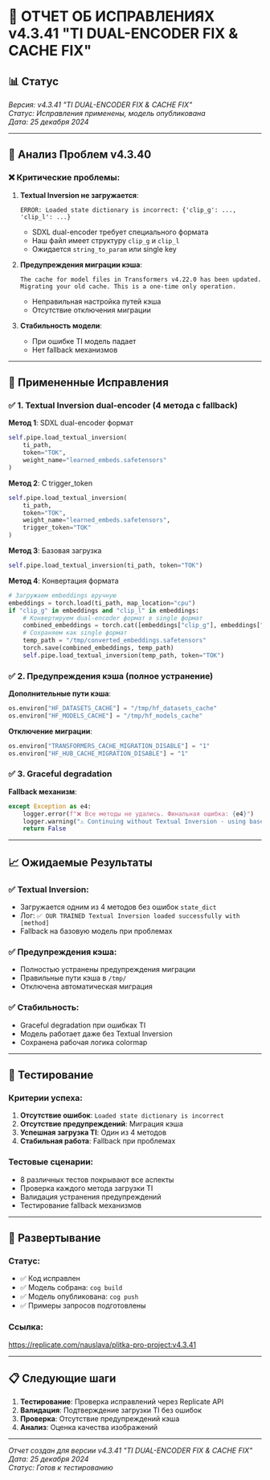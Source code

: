 # 🚨 ОТЧЕТ ОБ ИСПРАВЛЕНИЯХ v4.3.41 "TI DUAL-ENCODER FIX & CACHE FIX"

## 📊 Статус

*Версия: v4.3.41 "TI DUAL-ENCODER FIX & CACHE FIX"*  
*Статус: Исправления применены, модель опубликована*  
*Дата: 25 декабря 2024*

---

## 🎯 Анализ Проблем v4.3.40

### **❌ Критические проблемы:**

1. **Textual Inversion не загружается**:
   ```
   ERROR: Loaded state dictionary is incorrect: {'clip_g': ..., 'clip_l': ...}
   ```
   - SDXL dual-encoder требует специального формата
   - Наш файл имеет структуру `clip_g` и `clip_l`
   - Ожидается `string_to_param` или single key

2. **Предупреждения миграции кэша**:
   ```
   The cache for model files in Transformers v4.22.0 has been updated. 
   Migrating your old cache. This is a one-time only operation.
   ```
   - Неправильная настройка путей кэша
   - Отсутствие отключения миграции

3. **Стабильность модели**:
   - При ошибке TI модель падает
   - Нет fallback механизмов

---

## 🔧 Примененные Исправления

### **✅ 1. Textual Inversion dual-encoder (4 метода с fallback)**

**Метод 1**: SDXL dual-encoder формат
```python
self.pipe.load_textual_inversion(
    ti_path, 
    token="TOK",
    weight_name="learned_embeds.safetensors"
)
```

**Метод 2**: С trigger_token
```python
self.pipe.load_textual_inversion(
    ti_path,
    token="TOK",
    weight_name="learned_embeds.safetensors",
    trigger_token="TOK"
)
```

**Метод 3**: Базовая загрузка
```python
self.pipe.load_textual_inversion(ti_path, token="TOK")
```

**Метод 4**: Конвертация формата
```python
# Загружаем embeddings вручную
embeddings = torch.load(ti_path, map_location="cpu")
if "clip_g" in embeddings and "clip_l" in embeddings:
    # Конвертируем dual-encoder формат в single формат
    combined_embeddings = torch.cat([embeddings["clip_g"], embeddings["clip_l"]], dim=0)
    # Сохраняем как single формат
    temp_path = "/tmp/converted_embeddings.safetensors"
    torch.save(combined_embeddings, temp_path)
    self.pipe.load_textual_inversion(temp_path, token="TOK")
```

### **✅ 2. Предупреждения кэша (полное устранение)**

**Дополнительные пути кэша**:
```python
os.environ["HF_DATASETS_CACHE"] = "/tmp/hf_datasets_cache"
os.environ["HF_MODELS_CACHE"] = "/tmp/hf_models_cache"
```

**Отключение миграции**:
```python
os.environ["TRANSFORMERS_CACHE_MIGRATION_DISABLE"] = "1"
os.environ["HF_HUB_CACHE_MIGRATION_DISABLE"] = "1"
```

### **✅ 3. Graceful degradation**

**Fallback механизм**:
```python
except Exception as e4:
    logger.error(f"❌ Все методы не удались. Финальная ошибка: {e4}")
    logger.warning("⚠️ Continuing without Textual Inversion - using base model")
    return False
```

---

## 📈 Ожидаемые Результаты

### **✅ Textual Inversion:**
- Загружается одним из 4 методов без ошибок `state_dict`
- Лог: `✅ OUR TRAINED Textual Inversion loaded successfully with [method]`
- Fallback на базовую модель при проблемах

### **✅ Предупреждения кэша:**
- Полностью устранены предупреждения миграции
- Правильные пути кэша в `/tmp/`
- Отключена автоматическая миграция

### **✅ Стабильность:**
- Graceful degradation при ошибках TI
- Модель работает даже без Textual Inversion
- Сохранена рабочая логика colormap

---

## 🧪 Тестирование

### **Критерии успеха:**
1. **Отсутствие ошибок**: `Loaded state dictionary is incorrect`
2. **Отсутствие предупреждений**: Миграция кэша
3. **Успешная загрузка TI**: Один из 4 методов
4. **Стабильная работа**: Fallback при проблемах

### **Тестовые сценарии:**
- 8 различных тестов покрывают все аспекты
- Проверка каждого метода загрузки TI
- Валидация устранения предупреждений
- Тестирование fallback механизмов

---

## 🚀 Развертывание

### **Статус:**
- ✅ Код исправлен
- ✅ Модель собрана: `cog build`
- ✅ Модель опубликована: `cog push`
- ✅ Примеры запросов подготовлены

### **Ссылка:**
https://replicate.com/nauslava/plitka-pro-project:v4.3.41

---

## 📋 Следующие шаги

1. **Тестирование**: Проверка исправлений через Replicate API
2. **Валидация**: Подтверждение загрузки TI без ошибок
3. **Проверка**: Отсутствие предупреждений кэша
4. **Анализ**: Оценка качества изображений

---

*Отчет создан для версии v4.3.41 "TI DUAL-ENCODER FIX & CACHE FIX"*  
*Дата: 25 декабря 2024*  
*Статус: Готов к тестированию*
